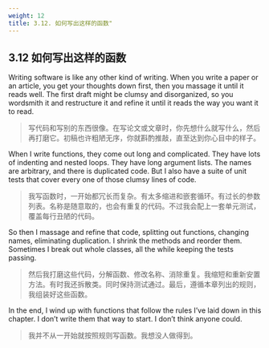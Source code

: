 ```yaml
---
weight: 12
title: 3.12. 如何写出这样的函数"
---
```


## 3.12 如何写出这样的函数

Writing software is like any other kind of writing. When you write a paper or an article, you get your thoughts down first, then you massage it until it reads well. The first draft might be clumsy and disorganized, so you wordsmith it and restructure it and refine it until it reads the way you want it to read.

> 写代码和写别的东西很像。在写论文或文章时，你先想什么就写什么，然后再打磨它。初稿也许粗陋无序，你就斟酌推敲，直至达到你心目中的样子。

When I write functions, they come out long and complicated. They have lots of indenting and nested loops. They have long argument lists. The names are arbitrary, and there is duplicated code. But I also have a suite of unit tests that cover every one of those clumsy lines of code.

> 我写函数时，一开始都冗长而复杂。有太多缩进和嵌套循环。有过长的参数列表。名称是随意取的，也会有重复的代码。不过我会配上一套单元测试，覆盖每行丑陋的代码。

So then I massage and refine that code, splitting out functions, changing names, eliminating duplication. I shrink the methods and reorder them. Sometimes I break out whole classes, all the while keeping the tests passing.

> 然后我打磨这些代码，分解函数、修改名称、消除重复。我缩短和重新安置方法。有时我还拆散类。同时保持测试通过。最后，遵循本章列出的规则，我组装好这些函数。

In the end, I wind up with functions that follow the rules I’ve laid down in this chapter. I don’t write them that way to start. I don’t think anyone could.

> 我并不从一开始就按照规则写函数。我想没人做得到。